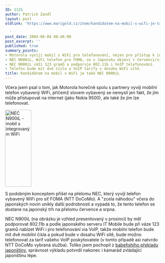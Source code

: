 ```yaml
---
ID: 1125
author: Patrick Zandl
layout: post
oldlink: 'https://www.marigold.cz/item/kandidatem-na-mobil-s-wifi-je-take-nec-n900il

  '
post_date: 2004-06-04 08:46:00
post_excerpt: ''
published: true
summary_points:
- Motorola vyvíjí mobil s WiFi pro telefonování, nejen pro přístup k internetu.
- NEC N900iL, WiFi telefon pro FOMA, se v Japonsku objeví v červenci/srpnu.
- NEC N900iL váží 123 gramů a podporuje 802.11b i VoIP telefonování.
- Telefon bude mít dvě čísla a VoIP tarify v dosahu WiFi sítě.
title: Kandidátem na mobil s WiFi je také NEC N900iL
---
```


<p>
Včera jsem psal o tom, jak Motorola horečně spolu s partnery vyvíjí mobilní telefon vybavený WiFi, přičemž slovem vybavený se nemyslí jen fakt, že jím může přistupovat na internet (jako Nokia 9500), ale také že jím lze telefonovat. </p>

<div class="leftbox"><img src="/wp-content/uploads/20040604-nec-wifi.jpg" alt="NEC N900iL - mobil s integrovaným WiFi" width="85" height="250" /></div>
<p>
S podobným konceptem přišel na přelomu NEC, který vyvíjí telefon vybavený WiFi pro síť FOMA (NTT DoCoMo). A "zcela náhodou" včera do japonských novin unikly další podrobnosti a vypadá to, že tento telefon se dostane na japonský trh na přelomu července a srpna. </p>

<p>
NEC N900iL (na obrázku je vzhled presentovaný v prosinci) by měl podporovat 802.11b a podle japonského serveru IT Mobile bude při váze 123 gramů nabízet WiFi i pro telefonování via VoIP, takže mobilní telefon bude mít dvě mobilní čísla a pokud bude v dosahu WiFi sítě, bude možno telefonovat za tarif vašeho VoIP poskytovatele (v tomto případě asi natvrdo NTT DoCoMo vybraná služba). Toliko jsem pochopil z <a href="http://babelfish.altavista.com/babelfish/trurl_pagecontent?lp=ja_en&#038;url=http://www.itmedia.co.jp/mobile/0312/02/n_dual.html">babefishího překladu japonštiny</a>, správnost výkladu potvrdil nakonec i kamarád zvládající japonštinu lépe.
</p>